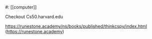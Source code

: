 #: [[computer]]

Checkout
Cs50.harvard.edu

https://runestone.academy/ns/books/published/thinkcspy/index.html (https://runestone.academy) 

